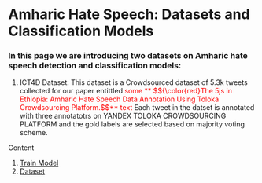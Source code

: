 # Amharic Hate Speech: Datasets and Classification Models
### In this page we are introducing two datasets on Amharic hate speech detection and classification models:
1. ICT4D Dataset: This dataset is a Crowdsourced dataset of 5.3k tweets collected for our paper entittled <span style="color:red">some ** $${\color{red}The 5js in Ethiopia: Amharic Hate Speech Data Annotation Using Toloka Crowdsourcing Platform.$$** text</span> Each tweet in the datset is annotated with three annotatotrs on YANDEX TOLOKA CROWDSOURCING PLATFORM and the gold labels are selected based on majority voting scheme.


Content
1. [Train Model](/code/README.md)
2. [Dataset]()
